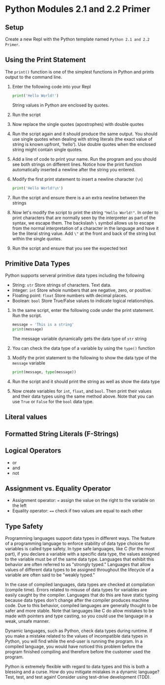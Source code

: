 # Python Modules 2.1 and 2.2 Primer

## Setup
Create a new Repl with the Python template named `Python 2.1 and 2.2 Primer`.

## Using the Print Statement
The `print()` function is one of the simplest functions in Python and prints output to the command line.

1. Enter the following code into your Repl

    ```python
    print('Hello World!')
    ```
    String values in Python are enclosed by quotes.
   
1. Run the script

1. Now replace the single quotes (apostrophes) with double quotes

1. Run the script again and it should produce the same output. You should use single quotes when dealing with string literals (the exact value of string is known upfront, 'hello'). Use double quotes when the enclosed string might contain single quotes.

1. Add a line of code to print your name. Run the program and you should see both strings on different lines. Notice how the print function automatically inserted a newline after the string you entered.

1. Modify the first print statement to insert a newline character (`\n`)

    ```python
    print('Hello World!\n')
    ```

1. Run the script and ensure there is a an extra newline between the strings

1. Now let's modify the script to print the string `"Hello World!"`. In order to print characters that are normally seen by the interpreter as part of the syntax, we escape them. The backslash `\` symbol allows us to escape from the normal interpretation of a character in the language and have it be the literal string value. Add `\"` at the front and back of the string but within the single quotes.

1. Run the script and ensure that you see the expected text

## Primitive Data Types
Python supports serveral primitive data types including the following

- String: `str` Store strings of characters. Text data.
- Integer: `int` Store whole numbers that are negative, zero, or positive.
- Floating point: `float` Store numbers with decimal places.
- Boolean: `bool` Store True/False values to indicate logical relationships.

1. In the same script, enter the following code under the print statement. Run the script.

    ```python
    message = 'This is a string'
    print(message)
    ```
    The message variable dynamically gets the data type of `str` string

1. You can check the data type of a variable by using the `type()` function

1. Modify the print statement to the following to show the data type of the `message` variable

    ```python
    print(message, type(message))
    ```

1. Run the script and it should print the string as well as show the data type

1. Now create variables for `int`, `float`, and `bool`. Then print their values and their data types using the same method above. Note that you can use `True` or `False` for the `bool` data type.

## Literal values

## Formatted String Literals (F-Strings)

## Logical Operators
- or
- and
- not

## Assignment vs. Equality Operator
- Assignment operator: `=` assign the value on the right to the variable on the left
- Equality operator: `==` check if two values are equal to each other

## Type Safety
Programming languages support data types in different ways. The feature of a programming language to enforce stability of data type choices for variables is called type safety. In type safe languages, like C (for the most part), if you declare a variable with a specific data type, the values assigned to the variable must be of the same data type. Languages that exhibit this behavior are often referred to as "strongly typed." Languages that allow values of different data types to be assigned throughout the lifecycle of a variable are often said to be "weakly typed."

In the case of compiled languages, data types are checked at compilation (compile time). Errors related to misuse of data types for variables are easily caught by the compiler. Languages that do this are have static typing because data types don't change after the compiler produces machine code. Due to this behavior, compiled languages are generally thought to be safer and more stable. Note that languages like C do allow mistakes to be made with pointers and type casting, so you could use the language in a weak, unsafe manner.

Dynamic languages, such as Python, check data types during runtime. If you make a mistake related to the values of incompatible data types in Python, you will find while the end-user is running the program. In a compiled language, you would have noticed this problem before the program finished compiling and therefore before the customer used the program.

Python is extremely flexible with regard to data types and this is both a blessing and a curse. How do you mitigate mistakes in a dynamic language? Test, test, and test again! Consider using test-drive development (TDD).

